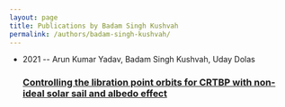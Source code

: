 ```yaml
---
layout: page
title: Publications by Badam Singh Kushvah
permalink: /authors/badam-singh-kushvah/
---
```


<ul class="post-list">
<li><span class='post-meta'>2021 -- Arun Kumar Yadav, Badam Singh Kushvah, Uday Dolas</span><h3><a class='post-link' href='../../controlling-the-libration-point-orbits-for-crtbp-with-non-ideal-solar-sail-and-albedo-effect'>Controlling the libration point orbits for CRTBP with non-ideal solar sail and albedo effect</a></h3></li>

</ul>
